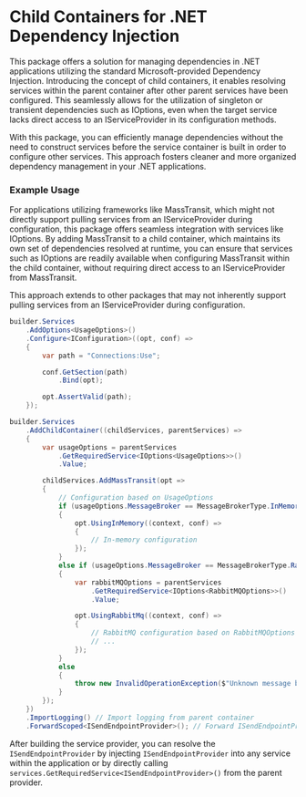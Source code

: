 # Child Containers for .NET Dependency Injection

This package offers a solution for managing dependencies in .NET applications utilizing the standard Microsoft-provided Dependency Injection. Introducing the concept of child containers, it enables resolving services within the parent container after other parent services have been configured. This seamlessly allows for the utilization of singleton or transient dependencies such as IOptions, even when the target service lacks direct access to an IServiceProvider in its configuration methods.

With this package, you can efficiently manage dependencies without the need to construct services before the service container is built in order to configure other services. This approach fosters cleaner and more organized dependency management in your .NET applications.

### Example Usage

For applications utilizing frameworks like MassTransit, which might not directly support pulling services from an IServiceProvider during configuration, this package offers seamless integration with services like IOptions. By adding MassTransit to a child container, which maintains its own set of dependencies resolved at runtime, you can ensure that services such as IOptions are readily available when configuring MassTransit within the child container, without requiring direct access to an IServiceProvider from MassTransit.

This approach extends to other packages that may not inherently support pulling services from an IServiceProvider during configuration.

```csharp
builder.Services
    .AddOptions<UsageOptions>()
    .Configure<IConfiguration>((opt, conf) =>
    {
        var path = "Connections:Use";

        conf.GetSection(path)
            .Bind(opt);

        opt.AssertValid(path);
    });

builder.Services
    .AddChildContainer((childServices, parentServices) =>
    {
        var usageOptions = parentServices
            .GetRequiredService<IOptions<UsageOptions>>()
            .Value;

        childServices.AddMassTransit(opt =>
        {
            // Configuration based on UsageOptions
            if (usageOptions.MessageBroker == MessageBrokerType.InMemory)
            {
                opt.UsingInMemory((context, conf) =>
                {
                    // In-memory configuration
                });
            }
            else if (usageOptions.MessageBroker == MessageBrokerType.RabbitMQ)
            {
                var rabbitMQOptions = parentServices
                    .GetRequiredService<IOptions<RabbitMQOptions>>()
                    .Value;

                opt.UsingRabbitMq((context, conf) =>
                {
                    // RabbitMQ configuration based on RabbitMQOptions
                    // ...
                });
            }
            else
            {
                throw new InvalidOperationException($"Unknown message broker type: {usageOptions.MessageBroker}");
            }
        });
    })
    .ImportLogging() // Import logging from parent container
    .ForwardScoped<ISendEndpointProvider>(); // Forward ISendEndpointProvider to parent container
```

After building the service provider, you can resolve the `ISendEndpointProvider` by injecting `ISendEndpointProvider` into any service within the application or by directly calling `services.GetRequiredService<ISendEndpointProvider>()` from the parent provider.
